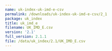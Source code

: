 ```yaml
---
name: uk-index-uk-imd-e-csv
permalink: /downloads/uk-index-uk-imd-e-csv/2_1
package: uk_index
title: uk_imd_e
filename: UK_IMD_E.csv
version: '2.1'
full_version: 2.1.1
file: /data/uk_index/2.1/UK_IMD_E.csv
---
```


